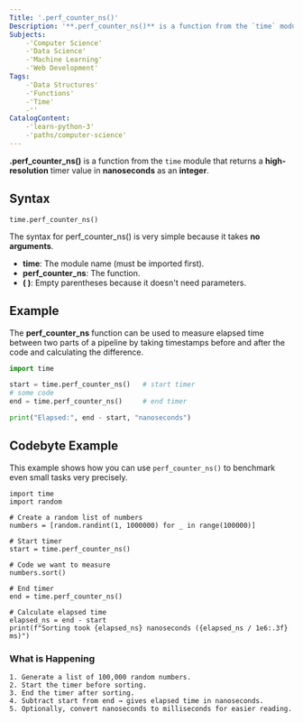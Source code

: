 ```yaml
---
Title: '.perf_counter_ns()'
Description: '**.perf_counter_ns()** is a function from the `time` module that returns a **high-resolution** timer value in **nanoseconds** as an **integer**.'
Subjects: 
    -'Computer Science'
    -'Data Science'
    -'Machine Learning'
    -'Web Development'
Tags: 
    -'Data Structures'
    -'Functions'
    -'Time'
    -''
CatalogContent: 
    -'learn-python-3'
    -'paths/computer-science'
---
```

**.perf_counter_ns()** is a function from the `time` module that returns a **high-resolution** timer value in **nanoseconds** as an **integer**.

## Syntax
```pseudo
time.perf_counter_ns()
```
The syntax for perf_counter_ns() is very simple because it takes **no arguments**.
- **time**: The module name (must be imported first).
- **perf_counter_ns**: The function.
- **( )**: Empty parentheses because it doesn't need parameters.

## Example
The **perf_counter_ns** function can be used to measure elapsed time between two parts of a pipeline by taking timestamps before and after the code and calculating the difference.
```py
import time

start = time.perf_counter_ns()   # start timer
# some code
end = time.perf_counter_ns()     # end timer

print("Elapsed:", end - start, "nanoseconds")
```

## Codebyte Example
This example shows how you can use `perf_counter_ns()` to benchmark even small tasks very precisely.

```codebyte/python
import time
import random

# Create a random list of numbers
numbers = [random.randint(1, 1000000) for _ in range(100000)]

# Start timer
start = time.perf_counter_ns()

# Code we want to measure
numbers.sort()

# End timer
end = time.perf_counter_ns()

# Calculate elapsed time
elapsed_ns = end - start
print(f"Sorting took {elapsed_ns} nanoseconds ({elapsed_ns / 1e6:.3f} ms)")
```

### What is Happening
    1. Generate a list of 100,000 random numbers.
    2. Start the timer before sorting.
    3. End the timer after sorting.
    4. Subtract start from end → gives elapsed time in nanoseconds.
    5. Optionally, convert nanoseconds to milliseconds for easier reading.
